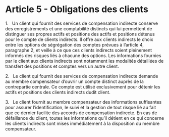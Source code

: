 # Article 5 - Obligations des clients


1.   Un client qui fournit des services de compensation indirecte conserve des enregistrements et une comptabilité distincts qui lui permettent de distinguer ses propres actifs et positions des actifs et positions détenus pour le compte de clients indirects. Il offre aux clients indirects le choix entre les options de ségrégation des comptes prévues à l’article 4, paragraphe 2, et veille à ce que ces clients indirects soient pleinement informés des risques liés à chacune des options. Les informations fournies par le client aux clients indirects sont notamment les modalités détaillées de transfert des positions et comptes vers un autre client.

2.   Le client qui fournit des services de compensation indirecte demande au membre compensateur d’ouvrir un compte distinct auprès de la contrepartie centrale. Ce compte est utilisé exclusivement pour détenir les actifs et positions des clients indirects dudit client.

3.   Le client fournit au membre compensateur des informations suffisantes pour assurer l’identification, le suivi et la gestion de tout risque lié au fait que ce dernier facilite des accords de compensation indirecte. En cas de défaillance du client, toutes les informations qu’il détient en ce qui concerne les clients indirects sont mises immédiatement à la disposition du membre compensateur.
